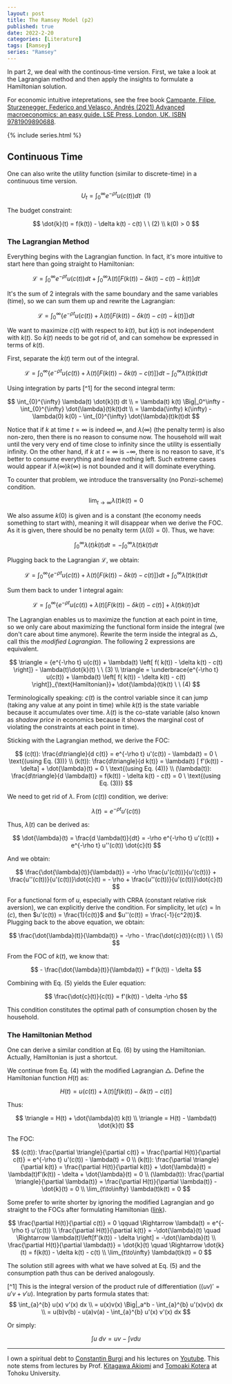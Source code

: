 ```yaml
---
layout: post
title: The Ramsey Model (p2)
published: true
date: 2022-2-20
categories: [Literature]
tags: [Ramsey]
series: "Ramsey"
---
```


In part 2, we deal with the continous-time version. First, we take a look at the Lagrangian method and then apply the insights to formulate a Hamiltonian solution.

For economic intuitive intepretations, see the free book [Campante, Filipe, Sturzenegger, Federico and Velasco, Andrés  (2021) Advanced macroeconomics: an easy guide. LSE Press, London, UK. ISBN 9781909890688](http://eprints.lse.ac.uk/112475/).

{% include series.html %}

## Continuous Time 

One can also write the utility function (similar to discrete-time) in a continuous time version.

$$
    U_t = \int_{0}^{\infty} e^{-\rho t} u(c(t)) dt\ \ (1)
$$

The budget constraint:

$$
     \dot{k}(t) = f(k(t)) - \delta k(t) - c(t) \ \ (2) \\
     k(0) > 0                         
$$

### The Lagrangian Method
Everything begins with the Lagrangian function. In fact, it's more intuitive to start here than going straight to Hamiltonian:

$$
    \mathcal{L} = \int_{0}^{\infty} e^{-\rho t} u(c(t)) dt + \int_{0}^{\infty} \lambda(t) \left[ F( k(t)) - \delta k(t) - c(t) - \dot{k}(t) \right] dt
$$

It's the sum of 2 integrals with the same boundary and the same variables (time), so we can sum them up and rewrite the Lagrangian:

$$
    \mathcal{L} = \int_{0}^{\infty} \left\{ e^{-\rho t} u(c(t)) + \lambda(t) \left[ F( k(t)) - \delta k(t) - c(t) - \dot{k}(t) \right] \right\} dt
$$

We want to maximize $c(t)$ with respect to $k(t)$, but $\dot{k}(t)$ is not independent with $k(t)$. So $\dot{k}(t)$ needs to be got rid of, and can somehow be expressed in terms of $k(t)$.

First, separate the $\dot{k}(t)$ term out of the integral.

$$
    \mathcal{L} = \int_{0}^{\infty} \left\{ e^{-\rho t} u(c(t)) + \lambda(t) \left[ F( k(t)) - \delta k(t) - c(t)  \right] \right\} dt - \int_{0}^{\infty} \lambda(t)\dot{k}(t)dt
$$

Using integration by parts [^1] for the second integral term:

$$
     \int_{0}^{\infty} \lambda(t) \dot{k}(t) dt                                               \\
     = \lambda(t) k(t) \Big|_0^\infty - \int_{0}^{\infty} \dot{\lambda}(t)k(t)dt              \\
     = \lambda(\infty) k(\infty) - \lambda(0) k(0) - \int_{0}^{\infty} \dot{\lambda}(t)k(t)dt 
$$

Notice that if $k$ at time $t=\infty$ is indeed $\infty$, and $\lambda(\infty)$ (the penalty term) is also non-zero, then there is no reason to consume now. The household will wait until the very very end of time close to infinity since the utility is essentially infinity. On the other hand, if $k$ at $t=\infty$ is $-\infty$, there is no reason to save, it's better to consume everything and leave nothing left. Such extreme cases would appear if $\lambda(\infty)k(\infty)$ is not bounded and it will dominate everything.

To counter that problem, we introduce the transversality (no Ponzi-scheme) condition.

$$
    \lim_{t\to\infty} \lambda(t)k(t) = 0
$$

We also assume $k(0)$ is given and is a constant (the economy needs something to start with), meaning it will disappear when we derive the FOC. As it is given, there should be no penalty term ($\lambda(0) = 0$). Thus, we have:

$$
    \int_{0}^{\infty} \lambda(t)\dot{k}(t) dt = - \int_{0}^{\infty} \dot{\lambda}(t) k(t) dt
$$

Plugging back to the Lagrangian $\mathcal{L}$, we obtain:

$$
    \mathcal{L} = \int_{0}^{\infty} \left\{ e^{-\rho t} u(c(t)) + \lambda(t) \left[ F( k(t)) - \delta k(t) - c(t)  \right] \right\} dt + \int_{0}^{\infty} \dot{\lambda}(t)k(t)dt 
$$

Sum them back to under 1 integral again:

$$
    \mathcal{L} = \int_{0}^{\infty} \left\{ e^{-\rho t} u(c(t)) + \lambda(t) \left[ F( k(t)) - \delta k(t) - c(t)  \right] +  \dot{\lambda}(t)k(t) \right\} dt 
$$

The Lagrangian enables us to maximize the function at each point in time, so we only care about maximizing the functional form inside the integral (we don't care about time anymore). Rewrite the term inside the integral as $\triangle$, call this the *modified Lagrangian*. The following 2 expressions are equivalent.

$$
     \triangle = {e^{-\rho t} u(c(t)) + \lambda(t) \left[ f( k(t)) - \delta k(t) - c(t)  \right]} -  \lambda(t)\dot{k}(t)     \ \ (3)                             \\
     \triangle =  \underbrace{e^{-\rho t} u(c(t)) + \lambda(t) \left[ f( k(t)) - \delta k(t) - c(t)  \right]}_{\text{Hamiltonian}}+  \dot{\lambda}(t)k(t)  \ \ (4)
$$

Terminologically speaking: $c(t)$ is the control variable since it can jump (taking any value at any point in time) while $k(t)$ is the state variable because it accumulates over time. ${\lambda}(t)$ is the co-state variable (also known as *shadow price* in economics because it shows the marginal cost of violating the constraints at each point in time). 

Sticking with the Lagrangian method, we derive the FOC:

$$
     (c(t)): \frac{d\triangle}{d c(t)} = e^{-\rho t} u'(c(t)) - \lambda(t) = 0 \ \text{(using Eq. (3))}                  \\
     (k(t)): \frac{d\triangle}{d k(t)} = \lambda(t) [ f'(k(t)) - \delta] + \dot{\lambda}(t) = 0 \ \text{(using Eq. (4))} \\
     (\lambda(t)): \frac{d\triangle}{d \lambda(t)} = f(k(t)) - \delta k(t) - c(t) = 0 \ \text{(using Eq. (3))}           
$$

We need to get rid of $\lambda$. From $(c(t))$ condition, we derive:

$$
    \lambda(t) = e^{-\rho t} u'(c(t))
$$

Thus, $\dot{\lambda}(t)$ can be derived as:

$$
    \dot{\lambda}(t) = \frac{d \lambda(t)}{dt} = -\rho e^{-\rho t} u'(c(t)) + e^{-\rho t} u''(c(t)) \dot{c}(t)
$$

And we obtain:

$$
    \frac{\dot{\lambda}(t)}{\lambda(t)} = -\rho \frac{u'(c(t))}{u'(c(t))} + \frac{u''(c(t))}{u'(c(t))}\dot{c}(t) = - \rho + \frac{u''(c(t))}{u'(c(t))}\dot{c}(t)
$$

For a functional form of $u$, especially with CRRA (constant relative risk aversion), we can explicitly derive the condition. For simplicity, let $u(c) = \ln(c)$, then $u'(c(t)) = \frac{1}{c(t)}$ and $u''(c(t)) = \frac{-1}{c^2(t)}$. Plugging back to the above equation, we obtain:

$$
    \frac{\dot{\lambda}(t)}{\lambda(t)} = -\rho - \frac{\dot{c}(t)}{c(t)} \ \ (5)
$$

From the FOC of $k(t)$, we know that:

$$
    - \frac{\dot{\lambda}(t)}{\lambda(t)} = f'(k(t)) - \delta
$$

Combining with Eq. (5) yields the Euler equation:

$$
\frac{\dot{c}(t)}{c(t)} = f'(k(t)) - \delta -\rho
$$

This condition constitutes the optimal path of consumption chosen by the household.

### The Hamiltonian Method

One can derive a similar condition at Eq. (6) by using the Hamiltonian. Actually, Hamiltonian is just a shortcut.

We continue from Eq. (4) with the modified Lagrangian $\triangle$. Define the Hamiltonian function $H(t)$ as:

$$
    H(t) = u(c(t)) + \lambda(t)\left[f(k(t)) - \delta k(t) - c(t) \right]
$$

Thus:

$$
     \triangle = H(t) + \dot{\lambda}(t) k(t) \\
     \triangle = H(t) - \lambda(t) \dot{k}(t) 
$$

The FOC:

$$
     (c(t)): \frac{\partial \triangle}{\partial c(t)} = \frac{\partial H(t)}{\partial c(t)} = e^{-\rho t} u'(c(t)) - \lambda(t) = 0                                 \\
     (k(t)): \frac{\partial \triangle}{\partial k(t)} = \frac{\partial H(t)}{\partial k(t)} + \dot{\lambda}(t) = \lambda(t)f'(k(t)) - \delta + \dot{\lambda}(t) = 0 \\
     (\lambda(t)): \frac{\partial \triangle}{\partial \lambda(t)} = \frac{\partial H(t)}{\partial \lambda(t)} - \dot{k}(t) = 0                                      \\
     \lim_{t\to\infty} \lambda(t)k(t) = 0                                                                                                                           
$$

Some prefer to write shorter by ignoring the modified Lagrangian and go straight to the FOCs after formulating Hamiltonian ([link](https://www.macroeconomics.tu-berlin.de/fileadmin/fg124/seminar/Seminar_SS19/03-Ramsey-2019-3.pdf)).

$$
     \frac{\partial H(t)}{\partial c(t)} = 0 \qquad \Rightarrow \lambda(t) = e^{-\rho t} u'(c(t))                                            \\
     \frac{\partial H(t)}{\partial k(t)} = -\dot{\lambda}(t) \quad \Rightarrow \lambda(t)\left[f'(k(t)) - \delta \right] = -\dot{\lambda}(t) \\
     \frac{\partial H(t)}{\partial \lambda(t)} = \dot{k}(t) \quad \Rightarrow \dot{k}(t) = f(k(t)) - \delta k(t) - c(t)                      \\
     \lim_{t\to\infty} \lambda(t)k(t) = 0                                                                                                    
$$

The solution still agrees with what we have solved at Eq. (5) and the consumption path thus can be derived analogously.

[^1] This is the integral version of the product rule of differentiation ($(uv)' = u'v + v'u$). Integration by parts formula states that:
$$
     \int_{a}^{b} u(x) v'(x) dx                          \\
     = u(x)v(x) \Big|_a^b - \int_{a}^{b} u'(x)v(x) dx    \\
     = u(b)v(b) - u(a)v(a) - \int_{a}^{b} u'(x) v'(x) dx 
$$

Or simply:

$$
    \int u \ dv = uv - \int v du 
$$

------
I own a spiritual debt to [Constantin Burgi](http://www.musikbase.net/cburgi/index.html) and his lectures on [Youtube](https://www.youtube.com/channel/UCSPwROlKXYWaQCI5kcmTCjw/videos). This note stems from lectures by Prof. [Kitagawa Akiomi](http://www2.econ.tohoku.ac.jp/~kitagawa/) and [Tomoaki Kotera](https://sites.google.com/site/tomoakikotera39/home/research) at Tohoku University.